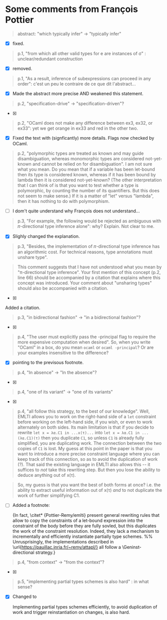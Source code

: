 # Some comments from François Pottier

> abstract: "which typically infer" → "typically infer"

- [x] fixed.

> p.1, "from which all other valid types for e are instances of σ" :
> unclear/redundant construction

- [x] removed.

> p.1, "As a result, inference of subexpressions can proceed in any order":
> c'est un peu le contraire de ce que dit l'abstract...

- [x] Made the abstract more precise AND weakened this statement.

> p.2, "specification-drive" → "specification-driven"?

- [x]

> p.2, "OCaml does not make any difference between ex3, ex32, or ex33": yet
> we get orange in ex33 and red in the other two.

- [x]
  Fixed the text with (signficantly) more details.
  Flags now checked by OCaml.

> p.2, "polymorphic types are treated as known and may guide disambiguation,
> whereas monomorphic types are considered not-yet-known and cannot be relied on
> for disambiguation". I am not sure what you mean. Do you mean that if a
> variable has been let-bound then its type is considered known, whereas if it
> has been bound by lambda then it is considered not-yet-known? (The other
> interpretation that I can think of is that you want to test whether a type is
> polymorphic, by counting the number of its quantifiers. But this does not seem
> to make sense.) If it is a matter of "let" versus "lambda", then it has
> nothing to do with polymorphism.

- [ ] I dom't quite understand why François does not understand...

> p.3, "For example, the following would be rejected as ambiguous with
> 𝜋-directional type inference alone": why? Explain. Not clear to me.

- [x] Slighly changed the explanation.

> p.3, "Besides, the implementation of 𝜋-directional type inference has an
> algorithmic cost. For technical reasons, type annotations must unshare type".

> This comment suggests that I have not understood what you mean by
> "π-directional type inference". Your first mention of this concept (p.2, line
> 66) should be accompanied by a citation that explains where this concept was
> introduced. Your comment about "unsharing types" should also be accompanied
> with a citation.

- [x]

Added a citation.


> p.3, "in bidirectional fashion" → "in a bidirectional fashion"?

- [x]

> p.4, "The user must explicitly pass the -principal flag to require the more
> expensive computation when desired". So, when you write "OCaml" in a box,
> do you mean `ocaml` or `ocaml -principal`? Or are your examples insensitive
> to the difference?

- [x] pointing to the previsous footnote.

> p.4, "In absence" → "In the absence"?

- [x]

> p.4, "one of its variant" → "one of its variants"

- [x]

> p.4, "all follow this strategy, to the best of our knowledge". Well, EMLTI
> allows you to work on the right-hand side of a `let` constraint before
> working on the left-hand side, if you wish, or even to work alternately
> on both sides. Its main limitation is that if you decide to rewrite
> `let x = λα.C1 in ...x(τ)...` into
> `let x = λα.C1 in ...(λα.C1)(τ)`
> then you duplicate `C1`,
> so unless `C1` is already fully simplified, you are duplicating work.
> The connection between the two copies of `C1` is lost.
> My guess at this point in the paper is that you want to introduce a more
> precise constraint language where you can keep track of this connection,
> so as to avoid the duplication of work (?).
> That said the existing language in EMLTI also allows this -- it suffices
> to *not* take this rewriting step. But then you lose the ability to
> deduce anything out of x(τ).

> So, my guess is that you want the best of both forms at once?
> i.e. the ability to extract useful information out of x(τ)
> *and* to not duplicate the work of further simplifying C1.

- [ ] Added a footnote:

  {In fact, \citet* {Pottier-Remy/emlti} present general rewriting rules
  that allow to copy the constraints of a let-bound expression into the
  constraint of the body before they are fully sovled, but this duplicates
  the work of the constraint resolution. Indeed, they lack a mechanism to
  incrementally and efficiently instantiate partially type schemes.
%%
  Unrusprisingly, the implementations described in
  \url{https://pauillac.inria.fr/~remy/attapl/} all
  follow a \Geninst-directional strategy.}


> p.4, "from context" → "from the context"?

- [x]

> p.5, "implementing partial types schemes is also hard" : in what sense?

- [x] Changed to

    Implementing partial types schemes efficiently, to avoid duplication of
    work and trigger reinstantiation on changes, is also hard.
